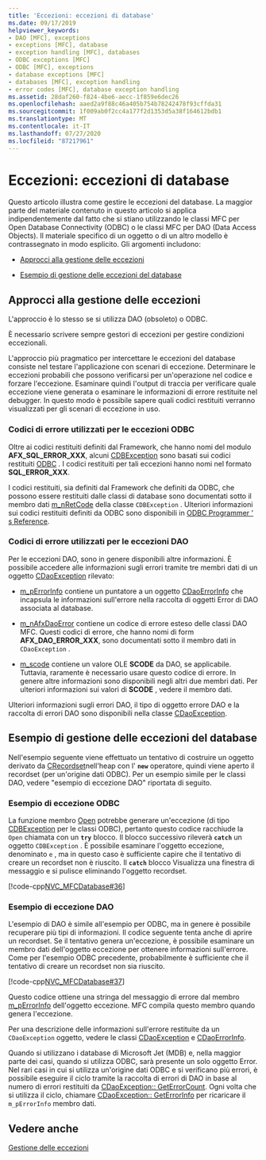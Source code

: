 ```yaml
---
title: 'Eccezioni: eccezioni di database'
ms.date: 09/17/2019
helpviewer_keywords:
- DAO [MFC], exceptions
- exceptions [MFC], database
- exception handling [MFC], databases
- ODBC exceptions [MFC]
- ODBC [MFC], exceptions
- database exceptions [MFC]
- databases [MFC], exception handling
- error codes [MFC], database exception handling
ms.assetid: 28daf260-f824-4be6-aecc-1f859e6dec26
ms.openlocfilehash: aaed2a9f88c46a405b754b78242478f93cffda31
ms.sourcegitcommit: 1f009ab0f2cc4a177f2d1353d5a38f164612bdb1
ms.translationtype: MT
ms.contentlocale: it-IT
ms.lasthandoff: 07/27/2020
ms.locfileid: "87217961"
---
```

# <a name="exceptions-database-exceptions"></a>Eccezioni: eccezioni di database

Questo articolo illustra come gestire le eccezioni del database. La maggior parte del materiale contenuto in questo articolo si applica indipendentemente dal fatto che si stiano utilizzando le classi MFC per Open Database Connectivity (ODBC) o le classi MFC per DAO (Data Access Objects). Il materiale specifico di un oggetto o di un altro modello è contrassegnato in modo esplicito. Gli argomenti includono:

- [Approcci alla gestione delle eccezioni](#_core_approaches_to_exception_handling)

- [Esempio di gestione delle eccezioni del database](#_core_a_database_exception.2d.handling_example)

## <a name="approaches-to-exception-handling"></a><a name="_core_approaches_to_exception_handling"></a>Approcci alla gestione delle eccezioni

L'approccio è lo stesso se si utilizza DAO (obsoleto) o ODBC.

È necessario scrivere sempre gestori di eccezioni per gestire condizioni eccezionali.

L'approccio più pragmatico per intercettare le eccezioni del database consiste nel testare l'applicazione con scenari di eccezione. Determinare le eccezioni probabili che possono verificarsi per un'operazione nel codice e forzare l'eccezione. Esaminare quindi l'output di traccia per verificare quale eccezione viene generata o esaminare le informazioni di errore restituite nel debugger. In questo modo è possibile sapere quali codici restituiti verranno visualizzati per gli scenari di eccezione in uso.

### <a name="error-codes-used-for-odbc-exceptions"></a>Codici di errore utilizzati per le eccezioni ODBC

Oltre ai codici restituiti definiti dal Framework, che hanno nomi del modulo **AFX_SQL_ERROR_XXX**, alcuni [CDBException](reference/cdbexception-class.md) sono basati sui codici restituiti [ODBC](../data/odbc/odbc-basics.md) . I codici restituiti per tali eccezioni hanno nomi nel formato **SQL_ERROR_XXX**.

I codici restituiti, sia definiti dal Framework che definiti da ODBC, che possono essere restituiti dalle classi di database sono documentati sotto il membro dati [m_nRetCode](reference/cdbexception-class.md#m_nretcode) della classe `CDBException` . Ulteriori informazioni sui codici restituiti definiti da ODBC sono disponibili in [ODBC Programmer ' s Reference](/sql/odbc/reference/odbc-programmer-s-reference).

### <a name="error-codes-used-for-dao-exceptions"></a>Codici di errore utilizzati per le eccezioni DAO

Per le eccezioni DAO, sono in genere disponibili altre informazioni. È possibile accedere alle informazioni sugli errori tramite tre membri dati di un oggetto [CDaoException](reference/cdaoexception-class.md) rilevato:

- [m_pErrorInfo](reference/cdaoexception-class.md#m_perrorinfo) contiene un puntatore a un oggetto [CDaoErrorInfo](reference/cdaoerrorinfo-structure.md) che incapsula le informazioni sull'errore nella raccolta di oggetti Error di DAO associata al database.

- [m_nAfxDaoError](reference/cdaoexception-class.md#m_nafxdaoerror) contiene un codice di errore esteso delle classi DAO MFC. Questi codici di errore, che hanno nomi di form **AFX_DAO_ERROR_XXX**, sono documentati sotto il membro dati in `CDaoException` .

- [m_scode](reference/cdaoexception-class.md#m_scode) contiene un valore OLE **SCODE** da DAO, se applicabile. Tuttavia, raramente è necessario usare questo codice di errore. In genere altre informazioni sono disponibili negli altri due membri dati. Per ulteriori informazioni sui valori di **SCODE** , vedere il membro dati.

Ulteriori informazioni sugli errori DAO, il tipo di oggetto errore DAO e la raccolta di errori DAO sono disponibili nella classe [CDaoException](reference/cdaoexception-class.md).

## <a name="a-database-exception-handling-example"></a><a name="_core_a_database_exception.2d.handling_example"></a>Esempio di gestione delle eccezioni del database

Nell'esempio seguente viene effettuato un tentativo di costruire un oggetto derivato da [CRecordset](reference/crecordset-class.md)nell'heap con l' **`new`** operatore, quindi viene aperto il recordset (per un'origine dati ODBC). Per un esempio simile per le classi DAO, vedere "esempio di eccezione DAO" riportata di seguito.

### <a name="odbc-exception-example"></a>Esempio di eccezione ODBC

La funzione membro [Open](reference/crecordset-class.md#open) potrebbe generare un'eccezione (di tipo [CDBException](reference/cdbexception-class.md) per le classi ODBC), pertanto questo codice racchiude la `Open` chiamata con un **`try`** blocco. Il blocco successivo rileverà **`catch`** un oggetto `CDBException` . È possibile esaminare l'oggetto eccezione, denominato `e` , ma in questo caso è sufficiente capire che il tentativo di creare un recordset non è riuscito. Il **`catch`** blocco Visualizza una finestra di messaggio e si pulisce eliminando l'oggetto recordset.

[!code-cpp[NVC_MFCDatabase#36](codesnippet/cpp/exceptions-database-exceptions_1.cpp)]

### <a name="dao-exception-example"></a>Esempio di eccezione DAO

L'esempio di DAO è simile all'esempio per ODBC, ma in genere è possibile recuperare più tipi di informazioni. Il codice seguente tenta anche di aprire un recordset. Se il tentativo genera un'eccezione, è possibile esaminare un membro dati dell'oggetto eccezione per ottenere informazioni sull'errore. Come per l'esempio ODBC precedente, probabilmente è sufficiente che il tentativo di creare un recordset non sia riuscito.

[!code-cpp[NVC_MFCDatabase#37](codesnippet/cpp/exceptions-database-exceptions_2.cpp)]

Questo codice ottiene una stringa del messaggio di errore dal membro [m_pErrorInfo](reference/cdaoexception-class.md#m_perrorinfo) dell'oggetto eccezione. MFC compila questo membro quando genera l'eccezione.

Per una descrizione delle informazioni sull'errore restituite da un `CDaoException` oggetto, vedere le classi [CDaoException](reference/cdaoexception-class.md) e [CDaoErrorInfo](reference/cdaoerrorinfo-structure.md).

Quando si utilizzano i database di Microsoft Jet (MDB) e, nella maggior parte dei casi, quando si utilizza ODBC, sarà presente un solo oggetto Error. Nel rari casi in cui si utilizza un'origine dati ODBC e si verificano più errori, è possibile eseguire il ciclo tramite la raccolta di errori di DAO in base al numero di errori restituiti da [CDaoException:: GetErrorCount](reference/cdaoexception-class.md#geterrorcount). Ogni volta che si utilizza il ciclo, chiamare [CDaoException:: GetErrorInfo](reference/cdaoexception-class.md#geterrorinfo) per ricaricare il `m_pErrorInfo` membro dati.

## <a name="see-also"></a>Vedere anche

[Gestione delle eccezioni](exception-handling-in-mfc.md)
